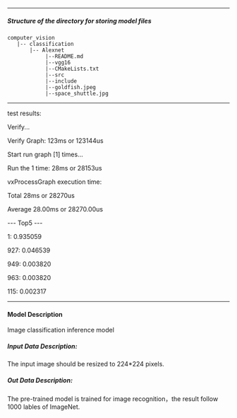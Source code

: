 *******************************************************************************
##### Structure of the directory for storing model files
```
computer_vision
   |-- classification   
       |-- Alexnet
            |--README.md            
            |--vgg16    
            |--CMakeLists.txt   
            |--src
            |--include
            |--goldfish.jpeg
            |--space_shuttle.jpg
```
*******************************************************************************

 test results:
 
Verify...

Verify Graph: 123ms or 123144us

Start run graph [1] times...

Run the 1 time: 28ms or 28153us

vxProcessGraph execution time:

Total   28ms or 28270us

Average 28.00ms or 28270.00us


 --- Top5 ---
 
  1: 0.935059
  
927: 0.046539

949: 0.003820

963: 0.003820

115: 0.002317




*******************************************************************************
#### Model Description

Image classification inference model


##### Input Data Description:

The input image should be resized to 224*224 pixels.

##### Out Data Description:

The pre-trained model is trained for image recognition，the result follow 1000 lables of ImageNet.




